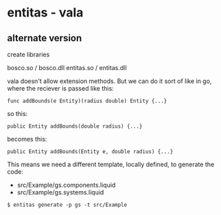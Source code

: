 # entitas - vala

## alternate version

create libraries

bosco.so / bosco.dll
entitas.so / entitas.dll


vala doesn't allow extension methods. But we can do it sort of like in go,
where the reciever is passed like this:
```
func addBounds(e Entity)(radius double) Entity {...}
```

so this:
```
public Entity addBounds(double radius) {...}
```
becomes this:
```
public Entity addBounds(Entity e, double radius) {...}
```


This means we need a different template, locally defined, to generate the code:
* src/Example/gs.components.liquid
* src/Example/gs.systems.liquid
```
$ entitas generate -p gs -t src/Example
```
